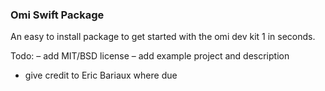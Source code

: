 ### Omi Swift Package
An easy to install package to get started with the omi dev kit 1 in seconds.

Todo:
– add MIT/BSD license
– add example project and description
- give credit to Eric Bariaux where due
